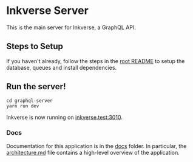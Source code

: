 # Inkverse Server

This is the main server for Inkverse, a GraphQL API.

## Steps to Setup

If you haven't already, follow the steps in the [root README](../README.md) to setup the database, queues and install dependencies.

## Run the server!

```
cd graphql-server
yarn run dev
```

Inkverse is now running on [inkverse.test:3010](http://inkverse.test:3010/).

### Docs

Documentation for this application is in the [docs](./docs) folder. In particular, the [architecture.md](./docs/architecture.md) file contains a high-level overview of the application.